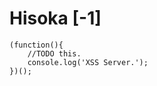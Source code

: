 Hisoka [-1]
===========

    (function(){
        //TODO this.
        console.log('XSS Server.');
    })();
